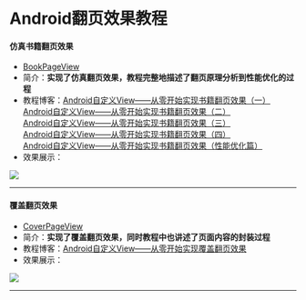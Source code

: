 # Android翻页效果教程

#### 仿真书籍翻页效果

* [BookPageView](https://github.com/AnliaLee/BookPage/blob/master/src/main/java/com/anlia/pageturn/view/BookPageView.java)
* 简介：**实现了仿真翻页效果，教程完整地描述了翻页原理分析到性能优化的过程**
* 教程博客：[Android自定义View——从零开始实现书籍翻页效果（一）](https://juejin.im/post/5a3215c96fb9a045186ac0fe)
<br>[Android自定义View——从零开始实现书籍翻页效果（二）](https://juejin.im/post/5a32177151882535cd4ad96a)
<br>[Android自定义View——从零开始实现书籍翻页效果（三）](https://juejin.im/post/5a32ade0f265da43252954b2)
<br>[Android自定义View——从零开始实现书籍翻页效果（四）](https://juejin.im/post/5a32af566fb9a0450671a7c0)
<br>[Android自定义View——从零开始实现书籍翻页效果（性能优化篇）](https://juejin.im/post/5a32b099f265da432c23e1d3)
* 效果展示：

![](http://upload-images.jianshu.io/upload_images/4909537-735c46599d308100.gif?imageMogr2/auto-orient/strip%7CimageView2/2/w/1240)

***
#### 覆盖翻页效果

* [CoverPageView](https://github.com/AnliaLee/BookPage/blob/master/src/main/java/com/anlia/pageturn/view/CoverPageView.java)
* 简介：**实现了覆盖翻页效果，同时教程中也讲述了页面内容的封装过程**
* 教程博客：[Android自定义View——从零开始实现覆盖翻页效果](https://juejin.im/post/5a32b6376fb9a0452936ca09)
* 效果展示：

![](http://upload-images.jianshu.io/upload_images/4909537-9f75f32117ee22f3.gif?imageMogr2/auto-orient/strip%7CimageView2/2/w/1240)

***
